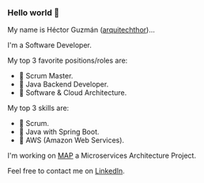 ### Hello world 👋

My name is Héctor Guzmán ([arquitechthor](https://arquitechthor.github.io/))...

I'm a Software Developer. 

My top 3 favorite positions/roles are:
- 🥇 Scrum Master.
- 🥈 Java Backend Developer.
- 🥉 Software & Cloud Architecture.

My top 3 skills are:
- 🥇 Scrum.
- 🥈 Java with Spring Boot.
- 🥉 AWS (Amazon Web Services).

I'm working on [MAP](https://arquitechthor.github.io/map/) a Microservices Architecture Project.

Feel free to contact me on [LinkedIn](https://www.linkedin.com/in/guzman6001/).

